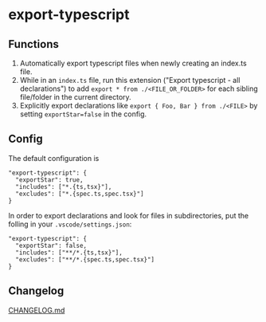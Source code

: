# export-typescript

## Functions

1. Automatically export typescript files when newly creating an index.ts file.
1. While in an `index.ts` file, run this extension ("Export typescript - all declarations") to add `export * from ./<FILE_OR_FOLDER>` for each sibling file/folder in the current directory.
1. Explicitly export declarations like `export { Foo, Bar } from ./<FILE>` by setting `exportStar=false` in the config.

## Config

The default configuration is

```
"export-typescript": {
  "exportStar": true,
  "includes": ["*.{ts,tsx}"],
  "excludes": ["*.{spec.ts,spec.tsx}"]
}
```

In order to export declarations and look for files in subdirectories, put the folling in your `.vscode/settings.json`:

```
"export-typescript": {
  "exportStar": false,
  "includes": ["**/*.{ts,tsx}"],
  "excludes": ["**/*.{spec.ts,spec.tsx}"]
}
```

## Changelog

[CHANGELOG.md](https://github.com/mscolnick/export-typescript/blob/master/CHANGELOG.md)
